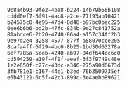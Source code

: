 
                9c8a4b93-9fe2-4ba8-b224-14b79b66b108
                cddd0ef7-5f91-4ac8-a2ce-77f93ab10421
                b24575c0-4e95-47d4-8d48-b97bc0bec225
                0ee6b6b6-bd2b-47fc-834b-9e27c841752a
                81abdce6-2b20-4740-86a4-a157c34ff2b3
                9e97d2e4-3258-4577-877f-a58070cce205
                8cafa4ff-6f29-4bc0-8b25-1bd50d63278a
                6ef7785a-5eeb-4240-ab97-84df644cc6c0
                cd594259-a19f-4f9f-aeef-3f3f9749c48e
                1e2e650f-c27c-43dc-a346-275a90d6673d
                3fb781e1-c167-44e1-b3ed-76b3509735ef
                e5b43121-6c5f-42c3-899c-3e4aebb89621
                